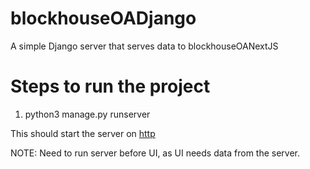 # blockhouseOADjango
A simple Django server that serves data to blockhouseOANextJS

# Steps to run the project
1) python3 manage.py runserver

This should start the server on [http](http://127.0.0.1:8000)

NOTE: Need to run server before UI, as UI needs data from the server.